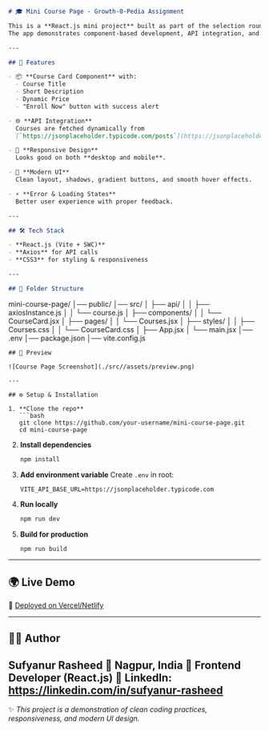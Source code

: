 ```markdown
# 🎓 Mini Course Page - Growth-0-Pedia Assignment

This is a **React.js mini project** built as part of the selection round for **Growth-0-Pedia**.  
The app demonstrates component-based development, API integration, and responsive design.

---

## 🚀 Features

- 📦 **Course Card Component** with:
  - Course Title
  - Short Description
  - Dynamic Price
  - "Enroll Now" button with success alert

- 🌐 **API Integration**  
  Courses are fetched dynamically from  
  [`https://jsonplaceholder.typicode.com/posts`](https://jsonplaceholder.typicode.com/posts).

- 📱 **Responsive Design**  
  Looks good on both **desktop and mobile**.

- 🎨 **Modern UI**  
  Clean layout, shadows, gradient buttons, and smooth hover effects.

- ⚡ **Error & Loading States**  
  Better user experience with proper feedback.

---

## 🛠️ Tech Stack

- **React.js (Vite + SWC)**
- **Axios** for API calls
- **CSS3** for styling & responsiveness

---

## 📂 Folder Structure

```

mini-course-page/
│── public/
│── src/
│   ├── api/
│   │   ├── axiosInstance.js
│   │   └── course.js
│   ├── components/
│   │   └── CourseCard.jsx
│   ├── pages/
│   │   └── Courses.jsx
│   ├── styles/
│   │   ├── Courses.css
│   │   └── CourseCard.css
│   ├── App.jsx
│   └── main.jsx
│── .env
│── package.json
│── vite.config.js

````
## 📸 Preview

![Course Page Screenshot](./src//assets/preview.png)

---

## ⚙️ Setup & Installation

1. **Clone the repo**
   ```bash
   git clone https://github.com/your-username/mini-course-page.git
   cd mini-course-page
````

2. **Install dependencies**

   ```bash
   npm install
   ```

3. **Add environment variable**
   Create `.env` in root:

   ```env
   VITE_API_BASE_URL=https://jsonplaceholder.typicode.com
   ```

4. **Run locally**

   ```bash
   npm run dev
   ```

5. **Build for production**

   ```bash
   npm run build
   ```

---

## 🌍 Live Demo

🔗 [Deployed on Vercel/Netlify](https://your-live-link.vercel.app)

---



## 👨‍💻 Author

**Sufyanur Rasheed**
📍 Nagpur, India
💼 Frontend Developer (React.js)
🔗 LinkedIn: https://linkedin.com/in/sufyanur-rasheed
---

✨ *This project is a demonstration of clean coding practices, responsiveness, and modern UI design.*

```